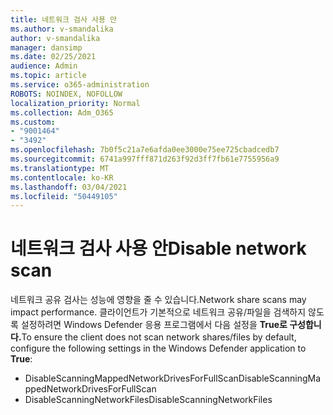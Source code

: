 ```yaml
---
title: 네트워크 검사 사용 안
ms.author: v-smandalika
author: v-smandalika
manager: dansimp
ms.date: 02/25/2021
audience: Admin
ms.topic: article
ms.service: o365-administration
ROBOTS: NOINDEX, NOFOLLOW
localization_priority: Normal
ms.collection: Adm_O365
ms.custom:
- "9001464"
- "3492"
ms.openlocfilehash: 7b0f5c21a7e6afda0ee3000e75ee725cbadcedb7
ms.sourcegitcommit: 6741a997fff871d263f92d3ff7fb61e7755956a9
ms.translationtype: MT
ms.contentlocale: ko-KR
ms.lasthandoff: 03/04/2021
ms.locfileid: "50449105"
---
```

# <a name="disable-network-scan"></a><span data-ttu-id="4a1c5-102">네트워크 검사 사용 안</span><span class="sxs-lookup"><span data-stu-id="4a1c5-102">Disable network scan</span></span>

<span data-ttu-id="4a1c5-103">네트워크 공유 검사는 성능에 영향을 줄 수 있습니다.</span><span class="sxs-lookup"><span data-stu-id="4a1c5-103">Network share scans may impact performance.</span></span>  <span data-ttu-id="4a1c5-104">클라이언트가 기본적으로 네트워크 공유/파일을 검색하지 않도록 설정하려면 Windows Defender 응용 프로그램에서 다음 설정을 **True로 구성합니다.**</span><span class="sxs-lookup"><span data-stu-id="4a1c5-104">To ensure the client does not scan network shares/files by default, configure the following settings in the Windows Defender application to **True**:</span></span>

- <span data-ttu-id="4a1c5-105">DisableScanningMappedNetworkDrivesForFullScan</span><span class="sxs-lookup"><span data-stu-id="4a1c5-105">DisableScanningMappedNetworkDrivesForFullScan</span></span>
- <span data-ttu-id="4a1c5-106">DisableScanningNetworkFiles</span><span class="sxs-lookup"><span data-stu-id="4a1c5-106">DisableScanningNetworkFiles</span></span>